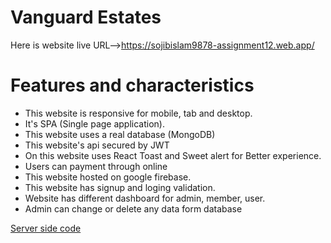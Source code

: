 # Vanguard Estates
Here is website live URL-->https://sojibislam9878-assignment12.web.app/

# Features and characteristics
* This website is responsive for mobile, tab and desktop.
* It's SPA (Single page application).
* This website uses a real database (MongoDB)
* This website's api secured by JWT
* On this website uses React Toast and Sweet alert for Better experience.
* Users can payment through online
* This website hosted on google firebase.
* This website has signup and loging validation.
* Website has different dashboard for admin, member, user.
* Admin can change or delete any data form database

[Server side code](https://github.com/sojibislam9878/Vanguard_Estates_Server_a12)
